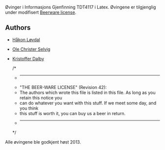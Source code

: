 Øvinger i Informasjons Gjenfinning TDT4117 i Latex. Øvingene er tilgjenglig under modifisert [Beerware license](http://en.wikipedia.org/wiki/Beerware).

Authors
-------
* [Håkon Løvdal](http://loevdal.net)
* [Ole Christer Selvig](https://www.facebook.com/ocaas?fref=ts)
* [Kristoffer Dalby](https://kradalby.no/)

  /*
  * ----------------------------------------------------------------------------
  * "THE BEER-WARE LICENSE" (Revision 42):
  * The authors which wrote this file is listed in this file. As long as you retain this notice you
  * can do whatever you want with this stuff. If we meet some day, and you think
  * this stuff is worth it, you can buy us a beer in return. 
  * ----------------------------------------------------------------------------
  */

Alle øvingene ble godkjent høst 2013.
